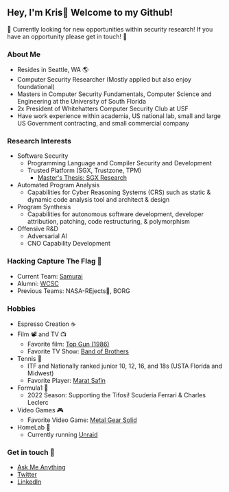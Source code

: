 ## Hey, I'm Kris👋 Welcome to my Github!

:red_circle: Currently looking for new opportunities within security research! If you have an opportunity please get in touch! :red_circle:

### About Me
* Resides in Seattle, WA :earth_americas:
* Computer Security Researcher (Mostly applied but also enjoy foundational) 
* Masters in Computer Security Fundamentals, Computer Science and Engineering at the University of South Florida 
* 2x President of Whitehatters Computer Security Club at USF
* Have work experience within academia, US national lab, small and large US Government contracting, and small commercial company     

### Research Interests
* Software Security
  * Programming Language and Compiler Security and Development
  * Trusted Platform (SGX, Trustzone, TPM)
    * [Master's Thesis: SGX Research](https://github.com/Xanthonus/SGX-Research)
* Automated Program Analysis
  * Capabilities for Cyber Reasoning Systems (CRS) such as static & dynamic code analysis tool and architect & design
* Program Synthesis
  * Capabilities for autonomous software development, developer attribution, patching, code restructuring, & polymorphism
* Offensive R&D
  * Adversarial AI
  * CNO Capability Development

### Hacking Capture The Flag :triangular_flag_on_post:
* Current Team: [Samurai](https://github.com/samuraictf)
* Alumni: [WCSC](https://github.com/WCSC)
* Previous Teams: NASA-REjects:rocket:, BORG 

### Hobbies 
* Espresso Creation :coffee: 
* Film :film_projector: and TV :tv:
  * Favorite film: [Top Gun (1986)](https://www.imdb.com/title/tt0092099/)
  * Favorite TV Show: [Band of Brothers](https://www.imdb.com/title/tt0185906/?ref_=nv_sr_srsg_0) 
* Tennis :tennis:
  * ITF and Nationally ranked junior 10, 12, 16, and 18s (USTA Florida and Midwest)
  * Favorite Player: [Marat Safin](https://en.wikipedia.org/wiki/Marat_Safin) 
* Formula1 :checkered_flag:
  * 2022 Season: Supporting the Tifosi! Scuderia Ferrari & Charles Leclerc
* Video Games :video_game: 
  * Favorite Video Game: [Metal Gear Solid](https://en.wikipedia.org/wiki/Metal_Gear_Solid_(1998_video_game))
* HomeLab :lab_coat:
  * Currently running [Unraid](https://github.com/unraid)

### Get in touch 💬

- [Ask Me Anything](https://github.com/Xanthonus/AskMeAnything)
- [Twitter](https://twitter.com/Xanthonus)
- [LinkedIn](https://www.linkedin.com/in/xanthonus/)
